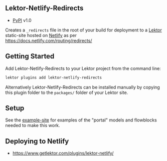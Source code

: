 ## Lektor-Netlify-Redirects

- [PyPI](https://pypi.org/project/lektor-netlify-redirects/) v1.0

Creates a `_redirects` file in the root of your build for deployment to a [Lektor](https://www.getlektor.com/) static-site hosted on [Netlify](https://www.netlify.com/) as per https://docs.netlify.com/routing/redirects/

## Getting Started

Add Lektor-Netlify-Redirects to your Lektor project from the command line:

```sh
lektor plugins add lektor-netlify-redirects
```

Alternatively  Lektor-Netlify-Redirects can be installed manually by copying this plugin folder to the `packages/` folder of your Lektor site.

## Setup

See the [example-site](./example-site) for examples of the "portal" models and flowblocks needed to make this work.

## Deploying to Netlify

- https://www.getlektor.com/plugins/lektor-netlify/
